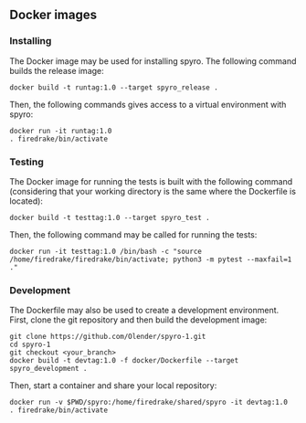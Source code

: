 ## Docker images

### Installing

The Docker image may be used for installing spyro. The following command builds the release image:
````
docker build -t runtag:1.0 --target spyro_release .
````

Then, the following commands gives access to a virtual environment with spyro:
````
docker run -it runtag:1.0
. firedrake/bin/activate
````

### Testing

The Docker image for running the tests is built with the following command (considering that your working directory is the same where the Dockerfile is located):
````
docker build -t testtag:1.0 --target spyro_test .
````

Then, the following command may be called for running the tests:
````
docker run -it testtag:1.0 /bin/bash -c "source /home/firedrake/firedrake/bin/activate; python3 -m pytest --maxfail=1 ."
````

### Development

The Dockerfile may also be used to create a development environment. First, clone the git repository and then build the development image:
````
git clone https://github.com/Olender/spyro-1.git
cd spyro-1
git checkout <your_branch>
docker build -t devtag:1.0 -f docker/Dockerfile --target spyro_development .
````

Then, start a container and share your local repository:
````
docker run -v $PWD/spyro:/home/firedrake/shared/spyro -it devtag:1.0
. firedrake/bin/activate
````
